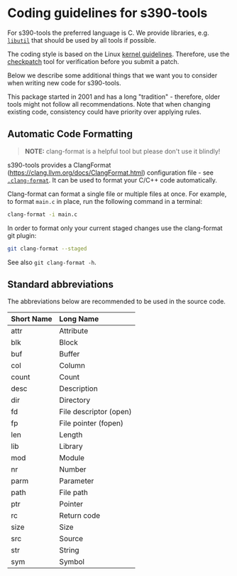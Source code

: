 Coding guidelines for s390-tools
================================

For s390-tools the preferred language is C. We provide libraries, e.g.
[`libutil`](libutil) that should be used by all tools if possible.

The coding style is based on the Linux [kernel guidelines]. Therefore, use
the [checkpatch] tool for verification before you submit a patch.

[kernel guidelines]: https://www.kernel.org/doc/html/latest/process/coding-style.html
[checkpatch]: https://github.com/torvalds/linux/blob/master/scripts/checkpatch.pl

Below we describe some additional things that we want you to consider when
writing new code for s390-tools.

This package started in 2001 and has a long "tradition" - therefore, older tools
might not follow all recommendations. Note that when changing existing code,
consistency could have priority over applying rules.

Automatic Code Formatting
-------------------------

> **NOTE:** clang-format is a helpful tool but please don't use it blindly!

s390-tools provides a ClangFormat (https://clang.llvm.org/docs/ClangFormat.html)
configuration file - see [`.clang-format`](.clang-format). It can be used to
format your C/C++ code automatically.

Clang-format can format a single file or multiple files at once. For example, to
format `main.c` in place, run the following command in a terminal:

```bash
clang-format -i main.c
```

In order to format only your current staged changes use the clang-format git
plugin:

```bash
git clang-format --staged
```

See also `git clang-format -h`.

Standard abbreviations
----------------------

The abbreviations below are recommended to be used in the source code.

| __Short Name__  | __Long Name__                                     |
|:----------------|:--------------------------------------------------|
| attr            | Attribute                                         |
| blk             | Block                                             |
| buf             | Buffer                                            |
| col             | Column                                            |
| count           | Count                                             |
| desc            | Description                                       |
| dir             | Directory                                         |
| fd              | File descriptor (open)                            |
| fp              | File pointer (fopen)                              |
| len             | Length                                            |
| lib             | Library                                           |
| mod             | Module                                            |
| nr              | Number                                            |
| parm            | Parameter                                         |
| path            | File path                                         |
| ptr             | Pointer                                           |
| rc              | Return code                                       |
| size            | Size                                              |
| src             | Source                                            |
| str             | String                                            |
| sym             | Symbol                                            |
